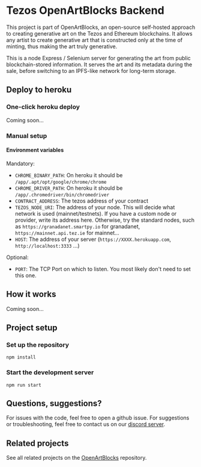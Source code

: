 # Tezos OpenArtBlocks Backend
This project is part of OpenArtBlocks, an open-source self-hosted approach to creating generative art on the Tezos and Ethereum blockchains. It allows any artist to create generative art that is constructed only at the time of minting, thus making the art truly generative.

This is a node Express / Selenium server for generating the art from public blockchain-stored information.
It serves the art and its metadata during the sale, before switching to an IPFS-like network for long-term storage.

## Deploy to heroku
### One-click heroku deploy
Coming soon...

### Manual setup

#### Environment variables
Mandatory:

* `CHROME_BINARY_PATH`: On heroku it should be `/app/.apt/opt/google/chrome/chrome`
* `CHROME_DRIVER_PATH`: On heroku it should be `/app/.chromedriver/bin/chromedriver`
* `CONTRACT_ADDRESS`: The tezos address of your contract
* `TEZOS_NODE_URI`: The address of your node. This will decide what network is used (mainnet/testnets).
If you have a custom node or provider, write its address here.
Otherwise, try the standard nodes, such as `https://granadanet.smartpy.io` for granadanet, `https://mainnet.api.tez.ie` for mainnet...
* `HOST`: The address of your server (`https://XXXX.herokuapp.com`, `http://localhost:3333` ...)

Optional:

* `PORT`: The TCP Port on which to listen. You most likely don't need to set this one.

## How it works
Coming soon...


## Project setup

### Set up the repository
```
npm install
```

### Start the development server
```
npm run start
```

## Questions, suggestions?
For issues with the code, feel free to open a github issue.
For suggestions or troubleshooting, feel free to contact us on our [discord server](https://discord.gg/xsun2M33Jt).

## Related projects
See all related projects on the [OpenArtBlocks](https://github.com/GenArtLabs/OpenArtBlocks) repository.

